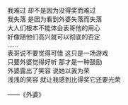 ---
---

我难过 却不是因为没得奖而难过  
我失落 是因为看到外婆失落而失落  
大人们根本不能体会表哥他的用心  
好像随他们高兴就可以彻底的否定  
……  
表哥说不要觉得可惜 这只是一场游戏  
只要外婆觉得好听 那才是一种鼓励  
外婆露出了笑容 说她以我为荣  
浅浅的笑容 就让我感到比得奖它还要光荣

——《外婆》
